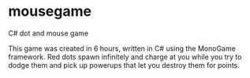 # mousegame
C# dot and mouse game

This game was created in 6 hours, written in C# using the MonoGame framework. Red dots spawn infinitely and charge at you while you try to dodge them and pick up powerups that let you destroy them for points.
